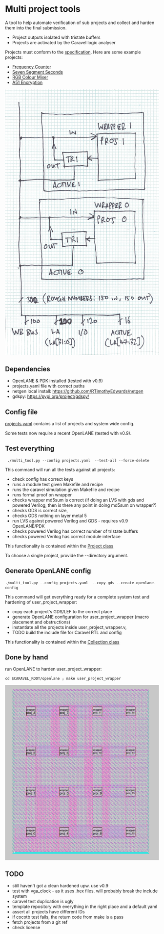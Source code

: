 # Multi project tools

A tool to help automate verification of sub projects and collect and harden them into the final submission.

* Project outputs isolated with tristate buffers
* Projects are activated by the Caravel logic analyser

Projects must conform to the [specification](docs/project_spec.md). Here are some example projects:

* [Frequency Counter](https://github.com/mattvenn/wrapped_frequency_counter)
* [Seven Segment Seconds](https://github.com/mattvenn/seven_segment_wrapper)
* [RGB Colour Mixer](https://github.com/mattvenn/wrapped_rgb_mixer/tree/caravel)
* [A51 Encryption](https://github.com/mattvenn/a5-1-wb-macro/tree/multi_proj_tools)

![schematic](docs/mph.jpg)

## Dependencies

* OpenLANE & PDK installed (tested with v0.9)
* projects.yaml file with correct paths
* netgen local install: https://github.com/RTimothyEdwards/netgen
* gdspy: https://pypi.org/project/gdspy/

## Config file

[projects.yaml](projects.yaml) contains a list of projects and system wide config.

Some tests now require a recent OpenLANE (tested with v0.9).

## Test everything

     ./multi_tool.py --config projects.yaml  --test-all --force-delete

This command will run all the tests against all projects: 

* check config has correct keys
* runs a module test given Makefile and recipe
* runs the caravel simulation given Makefile and recipe
* runs formal proof on wrapper
* checks wrapper md5sum is correct (if doing an LVS with gds and powered Verilog, then is there any point in doing md5sum on wrapper?)
* checks GDS is correct size, 
* checks GDS nothing on layer metal 5
* run LVS against powered Verilog and GDS - requires v0.9 OpenLANE/PDK
* checks powered Verilog has correct number of tristate buffers
* checks powered Verilog has correct module interface

This functionality is contained within the [Project class](project.py)

To choose a single project, provide the --directory argument.

## Generate OpenLANE config

    ./multi_tool.py --config projects.yaml  --copy-gds --create-openlane-config

This command will get everything ready for a complete system test and hardening of user_project_wrapper:

* copy each project's GDS/LEF to the correct place
* generate OpenLANE configuration for user_project_wrapper (macro placement and obstructions)
* instantiate all the projects inside user_project_wrapper.v, 
* TODO build the include file for Caravel RTL and config

This functionality is contained within the [Collection class](collect.py)

## Done by hand

run OpenLANE to harden user_project_wrapper:

    cd $CARAVEL_ROOT/openlane ; make user_project_wrapper

![hardened user project wrapper](docs/mph-16designs.png)

## TODO

* still haven't got a clean hardened upw. use v0.9
* test with vga_clock - as it uses .hex files. will probably break the include system
* caravel test duplication is ugly
* template repository with everything in the right place and a default yaml
* assert all projects have different IDs
* if cocotb test fails, the return code from make is a pass
* fetch projects from a git ref
* check license
